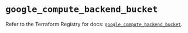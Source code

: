 # `google_compute_backend_bucket`

Refer to the Terraform Registry for docs: [`google_compute_backend_bucket`](https://registry.terraform.io/providers/hashicorp/google/6.36.1/docs/resources/compute_backend_bucket).
